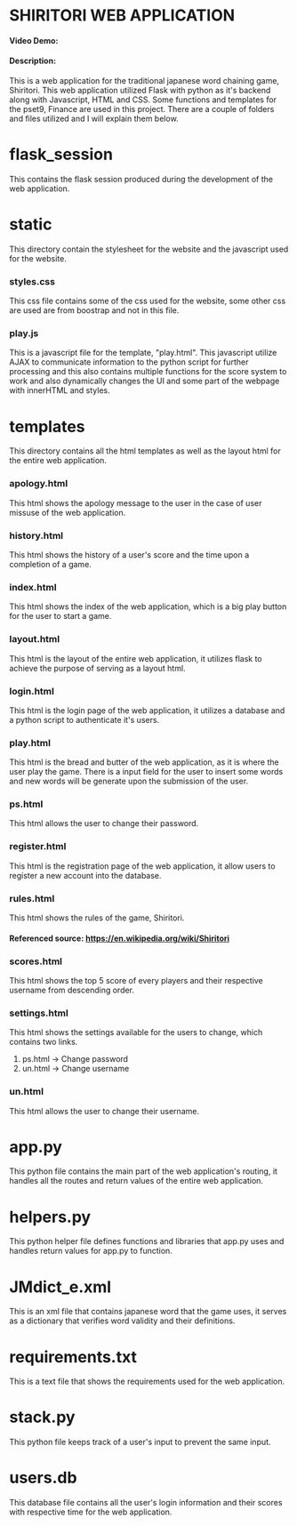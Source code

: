 # SHIRITORI WEB APPLICATION
#### Video Demo:  <URL HERE>
#### Description:
This is a web application for the traditional japanese word chaining game, Shiritori. This web application utilized Flask with python as it's backend along with Javascript, HTML and CSS. Some functions and templates for the pset9, Finance are used in this project. There are a couple of folders and files utilized and I will explain them below.

# flask_session
This contains the flask session produced during the development of the web application.

# static
This directory contain the stylesheet for the website and the javascript used for the website.

### styles.css
This css file contains some of the css used for the website, some other css are used are from boostrap and not in this file.

### play.js
This is a javascript file for the template, "play.html". This javascript utilize AJAX to communicate information to the python script for further processing and this also contains multiple functions for the score system to work and also dynamically changes the UI and some part of the webpage with innerHTML and styles.

# templates
This directory contains all the html templates as well as the layout html for the entire web application.

### apology.html
This html shows the apology message to the user in the case of user missuse of the web application.

### history.html
This html shows the history of a user's score and the time upon a completion of a game.

### index.html
This html shows the index of the web application, which is a big play button for the user to start a game.

### layout.html
This html is the layout of the entire web application, it utilizes flask to achieve the purpose of serving as a layout html.

### login.html
This html is the login page of the web application, it utilizes a database and a python script to authenticate it's users.

### play.html
This html is the bread and butter of the web application, as it is where the user play the game. There is a input field for the user to insert some words and new words will be generate upon the submission of the user.

### ps.html
This html allows the user to change their password.

### register.html
This html is the registration page of the web application, it allow users to register a new account into the database.

### rules.html
This html shows the rules of the game, Shiritori.
#### Referenced source: https://en.wikipedia.org/wiki/Shiritori

### scores.html
This html shows the top 5 score of every players and their respective username from descending order.

### settings.html
This html shows the settings available for the users to change, which contains two links.
1. ps.html -> Change password
2. un.html -> Change username

### un.html
This html allows the user to change their username.

# app.py
This python file contains the main part of the web application's routing, it handles all the routes and return values of the entire web application.

# helpers.py
This python helper file defines functions and libraries that app.py uses and handles return values for app.py to function.

# JMdict_e.xml
This is an xml file that contains japanese word that the game uses, it serves as a dictionary that verifies word validity and their definitions.

# requirements.txt
This is a text file that shows the requirements used for the web application.

# stack.py
This python file keeps track of a user's input to prevent the same input.

# users.db
This database file contains all the user's login information and their scores with respective time for the web application.
